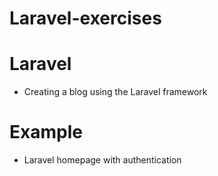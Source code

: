 # Laravel-exercises
# Laravel
* Creating a blog using the Laravel framework

# Example
* Laravel homepage with authentication

